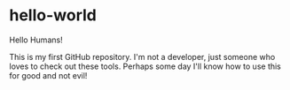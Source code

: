 hello-world
===========

Hello Humans! 

This is my first GitHub repository. I'm not a developer, just someone who loves to check out these tools. 
Perhaps some day I'll know how to use this for good and not evil!

